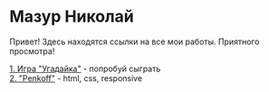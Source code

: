 # Мазур Николай
Привет! Здесь находятся ссылки на все мои работы. Приятного просмотра!

[1. Игра "Угадайка"](https://mazurnik.github.io/vladinator " игра") - попробуй сыграть   
[2. "Penkoff"](https://codepen.io/mazurnik/project/editor/ZWRMrx " игра") - html, css, responsive
